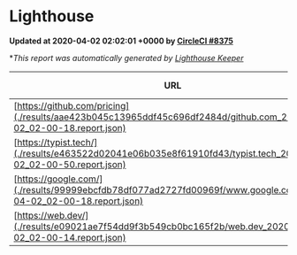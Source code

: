 
# Lighthouse

**Updated at 2020-04-02 02:02:01 +0000 by [CircleCI #8375](https://circleci.com/gh/ItinerisLtd/lighthouse-keeper-example/8375)**

**This report was automatically generated by [Lighthouse Keeper](https://github.com/itinerisltd/lighthouse-keeper)*

| URL | Performance | Accessibility | Best Practices | SEO | PWA | Updated At |
| --- | --- | --- | --- | --- | --- | --- |
| [https://github.com/pricing](./results/aae423b045c13965ddf45c696df2484d/github.com_2020-04-02_02-00-18.report.json) | 0.81 | 0.95 | 0.93 | 0.92 | 0.56 | 2020-04-02T02:00:18.594Z |
| [https://typist.tech/](./results/e463522d02041e06b035e8f61910fd43/typist.tech_2020-04-02_02-00-50.report.json) | 0.98 | 0.92 | 0.86 | 0.9 | 0.59 | 2020-04-02T02:00:50.755Z |
| [https://google.com/](./results/99999ebcfdb78df077ad2727fd00969f/www.google.com_2020-04-02_02-00-18.report.json) | 0.94 | 0.86 | 0.93 | 0.9 | 0.56 | 2020-04-02T02:00:18.035Z |
| [https://web.dev/](./results/e09021ae7f54dd9f3b549cb0bc165f2b/web.dev_2020-04-02_02-00-14.report.json) | 0.95 | 0.98 | 1 | 0.99 | 1 | 2020-04-02T02:00:14.925Z |
